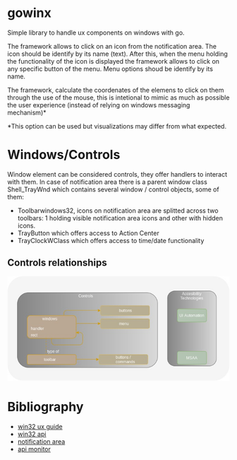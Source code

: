 # gowinx

Simple library to handle ux components on windows with go.  

The framework allows to click on an icon from the notification area. The icon should be identify by its name (text). After this,
when the menu holding the functionality of the icon is displayed the framework allows to click on any specific button of the menu. Menu options shoud be identify by its name.  

The framework, calculate the coordenates of the elemens to click on them through the use of the mouse, this is intetional to mimic as much as possible the user experience (instead of relying on windows messaging mechanism)*

*This option can be used but visualizations may differ from what expected.

# Windows/Controls

Window element can be considered controls, they offer handlers to interact with them. In case of notification area
there is a parent window class Shell_TrayWnd which contains several window / control objects, some of them:

* Toolbarwindows32, icons on notification area are splitted across two toolbars: 1 holding visible notification area icons and other with hidden icons.
* TrayButton which offers access to Action Center
* TrayClockWClass which offers access to time/date functionality

## Controls relationships

![win32ux](docs/diagrams/win32ux.jpg?raw=true)

# Bibliography

* [win32 ux guide](https://docs.microsoft.com/en-us/windows/win32/uxguide/guidelines)   
* [win32 api](https://docs.microsoft.com/en-us/windows/win32/api/_base/) 
* [notification area](https://docs.microsoft.com/en-us/windows/win32/shell/notification-area) 
* [api monitor](http://www.rohitab.com/apimonitor)
